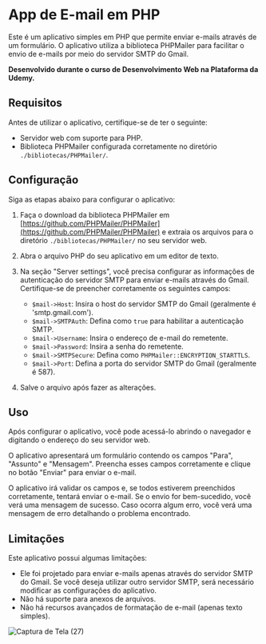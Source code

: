 # App de E-mail em PHP

Este é um aplicativo simples em PHP que permite enviar e-mails através de um formulário. O aplicativo utiliza a biblioteca PHPMailer para facilitar o envio de e-mails por meio do servidor SMTP do Gmail. 

<strong>Desenvolvido durante o curso  de Desenvolvimento Web na Plataforma da Udemy.</strong>

## Requisitos

Antes de utilizar o aplicativo, certifique-se de ter o seguinte:

- Servidor web com suporte para PHP.
- Biblioteca PHPMailer configurada corretamente no diretório `./bibliotecas/PHPMailer/`.

## Configuração

Siga as etapas abaixo para configurar o aplicativo:

1. Faça o download da biblioteca PHPMailer em [https://github.com/PHPMailer/PHPMailer](https://github.com/PHPMailer/PHPMailer) e extraia os arquivos para o diretório `./bibliotecas/PHPMailer/` no seu servidor web.

2. Abra o arquivo PHP do seu aplicativo em um editor de texto.

3. Na seção "Server settings", você precisa configurar as informações de autenticação do servidor SMTP para enviar e-mails através do Gmail. Certifique-se de preencher corretamente os seguintes campos:
   
   - `$mail->Host`: Insira o host do servidor SMTP do Gmail (geralmente é 'smtp.gmail.com').
   - `$mail->SMTPAuth`: Defina como `true` para habilitar a autenticação SMTP.
   - `$mail->Username`: Insira o endereço de e-mail do remetente.
   - `$mail->Password`: Insira a senha do remetente.
   - `$mail->SMTPSecure`: Defina como `PHPMailer::ENCRYPTION_STARTTLS`.
   - `$mail->Port`: Defina a porta do servidor SMTP do Gmail (geralmente é 587).

4. Salve o arquivo após fazer as alterações.

## Uso

Após configurar o aplicativo, você pode acessá-lo abrindo o navegador e digitando o endereço do seu servidor web.

O aplicativo apresentará um formulário contendo os campos "Para", "Assunto" e "Mensagem". Preencha esses campos corretamente e clique no botão "Enviar" para enviar o e-mail.

O aplicativo irá validar os campos e, se todos estiverem preenchidos corretamente, tentará enviar o e-mail. Se o envio for bem-sucedido, você verá uma mensagem de sucesso. Caso ocorra algum erro, você verá uma mensagem de erro detalhando o problema encontrado.

## Limitações

Este aplicativo possui algumas limitações:

- Ele foi projetado para enviar e-mails apenas através do servidor SMTP do Gmail. Se você deseja utilizar outro servidor SMTP, será necessário modificar as configurações do aplicativo.
- Não há suporte para anexos de arquivos.
- Não há recursos avançados de formatação de e-mail (apenas texto simples).

![Captura de Tela (27)](https://github.com/carlosgodspeed/app-email/assets/100007663/7293bd09-dbe2-4bf7-9724-8c1938ae83a9)
